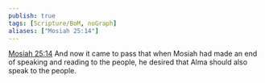 ```yaml
---
publish: true
tags: [Scripture/BoM, noGraph]
aliases: ["Mosiah 25:14"]
---
```

[Mosiah 25:14](https://churchofjesuschrist.org/study/scriptures/bofm/mosiah/25?lang=eng&id=p14#p14) And now it came to pass that when Mosiah had made an end of speaking and reading to the people, he desired that Alma should also speak to the people.
